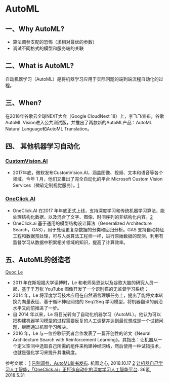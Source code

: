 # AutoML
## 一、Why AutoML?
- 算法调参支配的恐怖（求相对最优的参数）
- 调试不同格式的模型和服务端的关联

## 二、What is AutoML?
自动机器学习（AutoML）是将机器学习应用于实际问题的端到端流程自动化的过程。

## 三、When?
在2018年谷歌云全球NEXT大会（Google CloudNext 18）上，李飞飞宣布，谷歌AutoML Vision进入公共测试版，并推出了两款新的AutoML产品：AutoML Natural Language和AutoML Translation。

## 四、 其他机器学习自动化
### [CustomVision.AI](https://www.customvision.ai)
- 2017年底，微软发布CustomVision.AI，涵盖图像、视频、文本和语音等各个领域。今年 1 月，他们又推出了完全自动化的平台 Microsoft Custom Vision Services（微软定制视觉服务）。[1](#)
### [OneClick.AI](https://www.oneclick.ai/zh-hans/)
- OneClick.AI 在2017 年年底正式上线，支持深度学习和传统机器学习算法，能处理结构化数据，以及混合了文字、图像、时间序列的非结构化内容。[2](#)
- OneClick.ai 基于通用的模型结构设计算法（Generalized Architecture Search，GAS），用于处理更复杂数据的分类和回归分析。GAS 支持自动特征工程和数据预处理，可与人类算法工程师一样，进行原始数据的观测，利用有监督学习从数据中积累相关领域的知识，提高了计算效率。

## 五、AutoML的创造者
[Quoc Le](https://ai.google/research/people/QuocLe)
- 2011 年在斯坦福大学读博时，Le 和老师吴恩达以及谷歌大脑的研究人员一起，基于千万张 YouTube 图像开发了一个识别猫的无监督学习系统；
- 2014 年，Le 将深度学习技术应用在自然语言理解任务上，提出了能将文本转换为向量表征、基于循环神经网络的 Seq2Seq 学习模型，将机器翻译的前沿水平又向前推进了一步。
- 自 2014 年以来，Le 将目光转向了自动化机器学习（AutoML）。他认为可以把构建机器学习模型的过程需要反复的人工调整并达到最优想成是一个试错问题，继而通过机器学习解决。
- 2016 年，Le 与一位谷歌研究者合作发表了一篇开创性的论文《Neural Architecture Search with Reinforcement Learning》。其指出：让机器从一个定义空间中选取自己所需的组件来构建神经网络，然后使用一种试错技术，也就是强化学习来提升其准确度。


参考文献：
[1](#) [告别调参，AutoML新书发布](https://www.jiqizhixin.com/articles/2018-10-17-14?from=synced&keyword=AutoML). 机器之心, 2018.10.17
[2](#) [让机器自己学习人工智能，「OneClick.ai」正打造自动化的深度学习人工智能平台](https://www.toutiao.com/a6561542535754285575/). 36氢, 2018.5.31